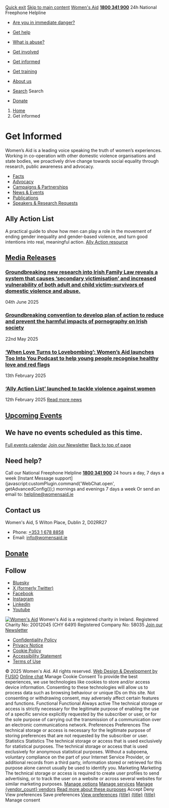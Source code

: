 [Quick exit](https://www.womensaid.ie/get-informed/#exit)
[Skip to main content](https://www.womensaid.ie/get-informed/#pagecontent "Skip to main content")
[Women's Aid](https://www.womensaid.ie/)
**[1800 341 900](tel:1800341900)** 24h National Freephone Helpline
  * [Are you in immediate danger?](https://www.womensaid.ie/are-you-in-immediate-danger/)
  * [Get help](https://www.womensaid.ie/get-help/)
  * [What is abuse?](https://www.womensaid.ie/what-is-abuse/)
  * [Get involved](https://www.womensaid.ie/get-involved/)
  * [Get informed](https://www.womensaid.ie/get-informed/)
  * [Get training](https://www.womensaid.ie/get-training/)
  * [About us](https://www.womensaid.ie/about-us/)


  * [Search](https://www.womensaid.ie/get-informed/)
Search
  * [Donate](https://www.womensaid.ie/get-involved/donate/)


  1. [Home](https://www.womensaid.ie/)
  2. Get informed


# Get Informed
Women’s Aid is a leading voice speaking the truth of women’s experiences. Working in co-operation with other domestic violence organisations and state bodies, we proactively drive change towards social equality through research, public awareness and advocacy.
  * [Facts](https://www.womensaid.ie/get-informed/facts/)
  * [Advocacy](https://www.womensaid.ie/get-informed/advocacy/)
  * [Campaigns & Partnerships](https://www.womensaid.ie/get-informed/campaigns-and-partnerships/)
  * [News & Events](https://www.womensaid.ie/get-informed/news-events/)
  * [Publications](https://www.womensaid.ie/get-informed/publications/)
  * [Speakers & Research Requests](https://www.womensaid.ie/get-informed/speakers-research-requests/)


##  Ally Action List 
A practical guide to show how men can play a role in the movement of ending gender inequality and gender-based violence, and turn good intentions into real, meaningful action.
[Ally Action resource](https://www.womensaid.ie/men/)
## [Media Releases](https://www.womensaid.ie/get-informed/news-events/media-releases/)
### [Groundbreaking new research into Irish Family Law reveals a system that causes ‘secondary victimisation’ and increased vulnerability of both adult and child victim-survivors of domestic violence and abuse.](https://www.womensaid.ie/get-informed/news-events/media-releases/groundbreaking-new-research-into-irish-family-law-reveals-a-system-that-causes-secondary-victimisation-and-increased-vulnerability-of-both-adult-and-child-victim-survivors-of-domesti/)
04th June 2025
### [Groundbreaking convention to develop plan of action to reduce and prevent the harmful impacts of pornography on Irish society](https://www.womensaid.ie/get-informed/news-events/media-releases/groundbreaking-convention-to-develop-plan-of-action-to-reduce-and-prevent-the-harmful-impacts-of-pornography-on-irish-society/)
22nd May 2025
### [‘When Love Turns to Lovebombing’: Women’s Aid launches Too Into You Podcast to help young people recognise healthy love and red flags](https://www.womensaid.ie/get-informed/news-events/media-releases/media-release-when-love-turns-to-lovebombing-womens-aid-launches-too-into-you-podcast-to-help-young-people-recognise-healthy-love-and-red-flags/)
13th February 2025
### [‘Ally Action List’ launched to tackle violence against women](https://www.womensaid.ie/get-informed/news-events/media-releases/ally-action-list-launched-to-tackle-violence-against-women/)
12th February 2025
[Read more news](https://www.womensaid.ie/get-informed/news-events/media-releases/)
## [Upcoming Events](https://www.womensaid.ie/get-informed/news-events/upcoming-events/)
## We have no events scheduled as this time.
[Full events calendar](https://www.womensaid.ie/get-informed/news-events/upcoming-events/)
[Join our Newsletter](https://www.womensaid.ie/get-informed/news-events/newsletter/)
[Back to top of page](https://www.womensaid.ie/get-informed/#top)
## Need help?
Call our National Freephone Helpline **[1800 341 900](tel:1800341900)** 24 hours a day, 7 days a week 
[Instant Message support](javascript:customPlugin.command\('WebChat.open', getAdvancedConfig\(\)\);) mornings and evenings 7 days a week
Or send an email to: helpline@womensaid.ie
## Contact us
Women's Aid, 5 Wilton Place, Dublin 2, D02RR27
  * Phone: [+353 1 678 8858](tel:+35316788858)
  * Email: info@womensaid.ie


## [Donate](https://www.womensaid.ie/get-involved/donate/)
## Follow
  * [Bluesky](https://bsky.app/profile/womensaidireland.bsky.social)
  * [X (formerly Twitter)](https://x.com/Womens_Aid)
  * [Facebook](https://www.facebook.com/womensaid.ie)
  * [Instagram](https://www.instagram.com/womens.aid)
  * [Linkedin](https://www.linkedin.com/company/women's-aid/)
  * [Youtube](https://www.youtube.com/@womensaidireland)


[![Women's Aid](https://www.womensaid.ie/app/themes/womensaidsage9/resources/assets/img/womens-aid-logo-white.svg)](https://www.womensaid.ie/get-informed/)
Women's Aid is a registered charity in Ireland.
Registered Charity No: 20012045 (CHY 6491) Registered Company No: 58035
[Join our Newsletter](https://www.womensaid.ie/get-informed/news-events/newsletter/)
  * [Confidentiality Policy](https://www.womensaid.ie/about-us/compliance/confidentiality-policy/)
  * [Privacy Notice](https://www.womensaid.ie/about-us/compliance/privacy-notice/)
  * [Cookie Policy](https://www.womensaid.ie/about-us/compliance/cookie-policy/)
  * [Accessibility Statement](https://www.womensaid.ie/about-us/compliance/accessibility-statement/)
  * [Terms of Use](https://www.womensaid.ie/about-us/compliance/terms-of-use/)


© 2025 Women's Aid. All rights reserved. [Web Design & Development by FUSIO](https://www.fusio.net/?utm_source=WomensAid&utm_medium=Website&utm_campaign=ClientLinks)
[Online chat](https://www.womensaid.ie/get-informed/#chat)
Manage Cookie Consent
To provide the best experiences, we use technologies like cookies to store and/or access device information. Consenting to these technologies will allow us to process data such as browsing behaviour or unique IDs on this site. Not consenting or withdrawing consent, may adversely affect certain features and functions.
Functional Functional Always active 
The technical storage or access is strictly necessary for the legitimate purpose of enabling the use of a specific service explicitly requested by the subscriber or user, or for the sole purpose of carrying out the transmission of a communication over an electronic communications network.
Preferences Preferences
The technical storage or access is necessary for the legitimate purpose of storing preferences that are not requested by the subscriber or user.
Statistics Statistics
The technical storage or access that is used exclusively for statistical purposes. The technical storage or access that is used exclusively for anonymous statistical purposes. Without a subpoena, voluntary compliance on the part of your Internet Service Provider, or additional records from a third party, information stored or retrieved for this purpose alone cannot usually be used to identify you.
Marketing Marketing
The technical storage or access is required to create user profiles to send advertising, or to track the user on a website or across several websites for similar marketing purposes.
[Manage options](https://www.womensaid.ie/get-informed/) [Manage services](https://www.womensaid.ie/get-informed/) [Manage {vendor_count} vendors](https://www.womensaid.ie/get-informed/) [Read more about these purposes](https://cookiedatabase.org/tcf/purposes/)
Accept Deny View preferences Save preferences [View preferences](https://www.womensaid.ie/get-informed/)
[{title}](https://www.womensaid.ie/get-informed/) [{title}](https://www.womensaid.ie/get-informed/) [{title}](https://www.womensaid.ie/get-informed/)
Manage consent
